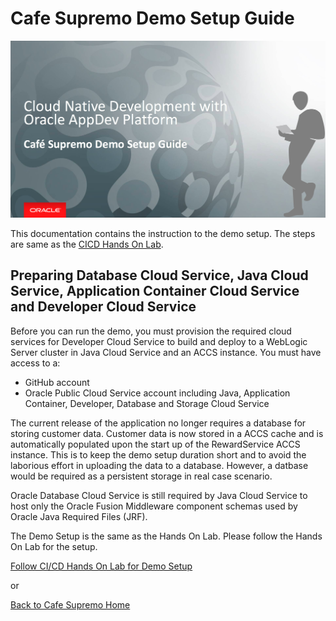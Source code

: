 # Cafe Supremo Demo Setup Guide

![](images/header03.png)

This documentation contains the instruction to the demo setup. The steps are same as the [CICD Hands On Lab](CICDlab.md).

## Preparing Database Cloud Service, Java Cloud Service, Application Container Cloud Service and Developer Cloud Service

Before you can run the demo, you must provision the required cloud services for Developer Cloud Service to build and deploy to a WebLogic Server cluster in Java Cloud Service and an ACCS instance. You must have access to a:

- GitHub account
- Oracle Public Cloud Service account including Java, Application Container, Developer, Database and Storage Cloud Service

The current release of the application no longer requires a database for storing customer data. Customer data is now stored in a ACCS cache and is automatically populated upon the start up of the RewardService ACCS instance. This is to keep the demo setup duration short and to avoid the laborious effort in uploading the data to a database. However, a datbase would be required as a persistent storage in real case scenario.

Oracle Database Cloud Service is still required by Java Cloud Service to host only the Oracle Fusion Middleware component schemas used by Oracle Java Required Files (JRF).

The Demo Setup is the same as the Hands On Lab. Please follow the Hands On Lab for the setup.

[Follow CI/CD Hands On Lab for Demo Setup](CICDlab.md)

or

[Back to Cafe Supremo Home](README.md)
